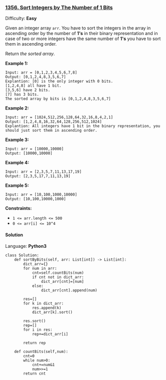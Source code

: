 ### [1356\. Sort Integers by The Number of 1 Bits](https://leetcode.com/problems/sort-integers-by-the-number-of-1-bits/)

Difficulty: **Easy**


Given an integer array `arr`. You have to sort the integers in the array in ascending order by the number of **1's** in their binary representation and in case of two or more integers have the same number of **1's** you have to sort them in ascending order.

Return _the sorted array_.

**Example 1:**

```
Input: arr = [0,1,2,3,4,5,6,7,8]
Output: [0,1,2,4,8,3,5,6,7]
Explantion: [0] is the only integer with 0 bits.
[1,2,4,8] all have 1 bit.
[3,5,6] have 2 bits.
[7] has 3 bits.
The sorted array by bits is [0,1,2,4,8,3,5,6,7]
```

**Example 2:**

```
Input: arr = [1024,512,256,128,64,32,16,8,4,2,1]
Output: [1,2,4,8,16,32,64,128,256,512,1024]
Explantion: All integers have 1 bit in the binary representation, you should just sort them in ascending order.
```

**Example 3:**

```
Input: arr = [10000,10000]
Output: [10000,10000]
```

**Example 4:**

```
Input: arr = [2,3,5,7,11,13,17,19]
Output: [2,3,5,17,7,11,13,19]
```

**Example 5:**

```
Input: arr = [10,100,1000,10000]
Output: [10,100,10000,1000]
```

**Constraints:**

*   `1 <= arr.length <= 500`
*   `0 <= arr[i] <= 10^4`


#### Solution

Language: **Python3**

```python3
class Solution:
    def sortByBits(self, arr: List[int]) -> List[int]:
        dict_arr={}
        for num in arr:
            cnt=self.countBits(num)
            if cnt not in dict_arr:
                dict_arr[cnt]=[num]
            else:
                dict_arr[cnt].append(num)
        
        res=[]
        for k in dict_arr:
            res.append(k)
            dict_arr[k].sort()
        
        res.sort()
        rep=[]
        for i in res:
            rep+=dict_arr[i]
        
        return rep
    
    def countBits(self,num):
        cnt=0
        while num>0:
            cnt+=num&1
            num>>=1
        return cnt
    
  
```